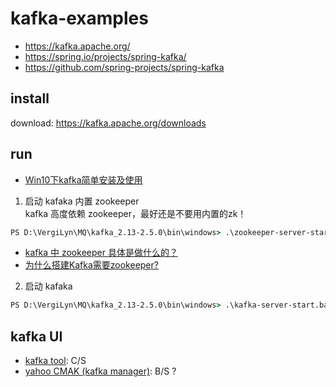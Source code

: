 # kafka-examples

+ <https://kafka.apache.org/>
+ <https://spring.io/projects/spring-kafka/>
+ <https://github.com/spring-projects/spring-kafka>

## install
download: <https://kafka.apache.org/downloads>

## run
- [Win10下kafka简单安装及使用](https://blog.csdn.net/github_38482082/article/details/82112641)

1. 启动 kafaka 内置 zookeeper   
kafka 高度依赖 zookeeper，最好还是不要用内置的zk！

```cmd
PS D:\VergiLyn\MQ\kafka_2.13-2.5.0\bin\windows> .\zookeeper-server-start.bat ..\..\config\zookeeper.properties
```

- [kafka 中 zookeeper 具体是做什么的？](https://zhuanlan.zhihu.com/p/95831768)
- [为什么搭建Kafka需要zookeeper?](https://www.oschina.net/question/181141_2157270)

2. 启动 kafaka  
```cmd
PS D:\VergiLyn\MQ\kafka_2.13-2.5.0\bin\windows> .\kafka-server-start.bat ..\..\config\server.properties
```

## kafka UI

- [kafka tool](http://www.kafkatool.com/download.html): C/S
- [yahoo CMAK (kafka manager)](https://github.com/yahoo/CMAK): B/S ?